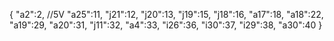 {
  "a2":2, //5V
  "a25":11,
  "j21":12,
  "j20":13,
  "j19":15,
  "j18":16,
  "a17":18,
  "a18":22,
  "a19":29,
  "a20":31,
  "j11":32,
  "a4":33,
  "i26":36,
  "i30":37,
  "i29":38,
  "a30":40
}



